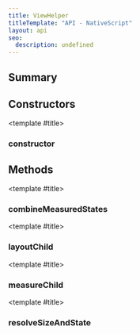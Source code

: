 ```yaml
---
title: ViewHelper
titleTemplate: "API - NativeScript"
layout: api
seo:
  description: undefined
---
```


<!-- This page is auto generated, do not edit manually. -->
<!-- Run "yarn generate:api-docs" to regenerate -->

<script setup lang="ts">
  import { provide } from "vue";
  import API_DATA from "./ViewHelper.data.json";
  
  provide('API_DATA', API_DATA);
</script>

<APIRefHierarchy v-once />

## <Heading ignore>Summary</Heading>

<APIRefSummary v-once />

## Constructors

<div class="">

<APIRef for="8267" v-once>

<template #title>

### constructor

</template>

</APIRef>

</div>

## Methods

<div class="isPublic isStatic">

<APIRef for="8263" v-once>

<template #title>

### combineMeasuredStates

</template>

</APIRef>

</div>

<div class="isPublic isStatic">

<APIRef for="8249" v-once>

<template #title>

### layoutChild

</template>

</APIRef>

</div>

<div class="isPublic isStatic">

<APIRef for="8240" v-once>

<template #title>

### measureChild

</template>

</APIRef>

</div>

<div class="isPublic isStatic">

<APIRef for="8257" v-once>

<template #title>

### resolveSizeAndState

</template>

</APIRef>

</div>
